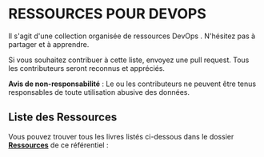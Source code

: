 # RESSOURCES POUR DEVOPS

Il s'agit d'une collection organisée de ressources DevOps . N'hésitez pas à partager et à apprendre.

Si vous souhaitez contribuer à cette liste, envoyez une pull request. Tous les contributeurs seront reconnus et appréciés.

**Avis de non-responsabilité** : Le ou les contributeurs ne peuvent être tenus responsables de toute utilisation abusive des données.

## Liste des Ressources

Vous pouvez trouver tous les livres listés ci-dessous dans le dossier [**Ressources**](/Ressources) de ce référentiel :
